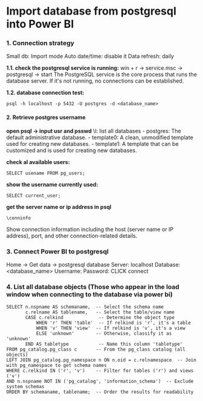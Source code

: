 # Import database from postgresql into Power BI

### 1. Connection strategy
Small db: Import mode
Auto date/time: disable it
Data refresh: daily

**1.1. check the postgresql service is running:**
win + r -> service.msc -> postgresql -> start
The PostgreSQL service is the core process that runs the database server. If it's not running, no connections can be established.

**1.2. database connection test:**
```powershell/cmd
psql -h localhost -p 5432 -U postgres -d <database_name>
```

#### 2. Retrieve postgres username
**open psql -> input usr and psswd**
\l: list all databases
    - postgres: The default administrative database.
    - template0: A clean, unmodified template used for creating new databases.
    - template1: A template that can be customized and is used for creating new databases.

**check al available users:**
```
SELECT usename FROM pg_users;
```

**show the username currently used:**
```
SELECT current_user;
```

**get the server name or ip address in psql**
```
\conninfo
```
Show connection information including the host (server name or IP address), port, and other connection-related details.

### 3. Connect Power BI to postgresql
Home -> Get data -> postgresql database
Server: localhost
Database: <database_name>
Username: <username>
Password: <password>
CLICK connect

### 4. List all database objects (Those who appear in the load window when connecting to the database via power bi)

```psql
SELECT n.nspname AS schemaname,  -- Select the schema name
       c.relname AS tablename,   -- Select the table/view name
       CASE c.relkind             -- Determine the object type
           WHEN 'r' THEN 'table'  -- If relkind is 'r', it's a table
           WHEN 'v' THEN 'view'  -- If relkind is 'v', it's a view
           ELSE 'unknown'        -- Otherwise, classify it as 'unknown'
       END AS tabletype           -- Name this column 'tabletype'
FROM pg_catalog.pg_class c       -- From the pg_class catalog (all objects)
LEFT JOIN pg_catalog.pg_namespace n ON n.oid = c.relnamespace  -- Join with pg_namespace to get schema names
WHERE c.relkind IN ('r', 'v')    -- Filter for tables ('r') and views ('v')
AND n.nspname NOT IN ('pg_catalog', 'information_schema')  -- Exclude system schemas
ORDER BY schemaname, tablename;  -- Order the results for readability
```